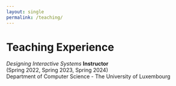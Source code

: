 ```yaml
---
layout: single
permalink: /teaching/
---
```


<h1>Teaching Experience</h1>

<i>Designing Interactive Systems</i> <b>Instructor</b> <br>
(Spring 2022, Spring 2023, Spring 2024) <br>
Department of Computer Science - The University of Luxembourg <br>

